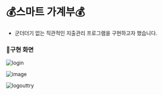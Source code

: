 # 💰스마트 가계부💰
- 군더더기 없는 직관적인 지출관리 프로그램을 구현하고자 했습니다.


### 🔎구현 화면
![login](https://user-images.githubusercontent.com/73736082/125173751-c995a300-e1fb-11eb-9ae7-b80ea432d764.png)


![image](https://user-images.githubusercontent.com/73736082/126871744-9c03cdd7-dcaf-4542-957b-1d18b7d2e2d6.png)


![logouttry](https://user-images.githubusercontent.com/73736082/125173781-fc3f9b80-e1fb-11eb-9914-1db7ea51d012.png)
